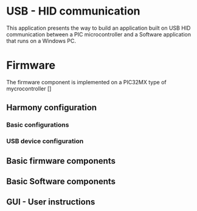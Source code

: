 # USB - HID communication

This application presents the way to build an application built on USB HID communication between a PIC microcontroller and a Software application that runs on a Windows PC.

# Firmware

The firmware component is implemented on a PIC32MX type of mycrocontroller 
[]

## Harmony configuration

### Basic configurations

### USB device configuration 

## Basic firmware components

## Basic Software components

## GUI - User instructions